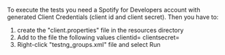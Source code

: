 To execute the tests you need a Spotify for Developers account with generated Client Credentials (client id and client secret). 
Then you have to:
1. create the "client.properties" file in the resources directory
2. Add to the file the following values 
clientid=<your client id number>
clientsecret=<your client secret number>
3. Right-click "testng_groups.xml" file and select Run